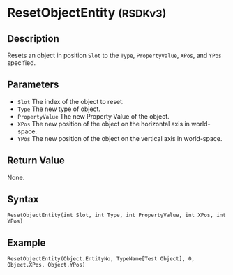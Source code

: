 # ResetObjectEntity <small>(RSDKv3)</small>

## Description
Resets an object in position `Slot` to the `Type`, `PropertyValue`, `XPos`, and `YPos` specified.

## Parameters
- `Slot`
The index of the object to reset.
- `Type`
The new type of object.
- `PropertyValue`
The new Property Value of the object.
- `XPos`
The new position of the object on the horizontal axis in world-space.
- `YPos`
The new position of the object on the vertical axis in world-space.

## Return Value
None.

## Syntax
```
ResetObjectEntity(int Slot, int Type, int PropertyValue, int XPos, int YPos)
```

## Example
```
ResetObjectEntity(Object.EntityNo, TypeName[Test Object], 0, Object.XPos, Object.YPos)
```